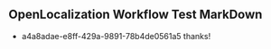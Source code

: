 ## OpenLocalization Workflow Test MarkDown
* a4a8adae-e8ff-429a-9891-78b4de0561a5 thanks!

<!--HONumber=Aug16_HO1-->


